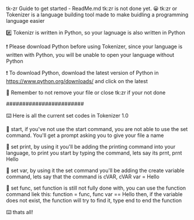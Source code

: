 tk-zr Guide to get started - ReadMe.md
tk:zr is not done yet.
😀 tk:zr or Tokenizer is a language building tool made to make buidling a programming language easier

#️⃣ Tokenizr is written in Python, so your lagnuage is also written in Python

❗ Please download Python before using Tokenizer, since your language is written with Python, you will be unable to open your language without Python

❗ To download Python, download the latest version of Python in https://www.python.org/downloads/ and click on the latest

🔔 Remember to not remove your file or close tk:zr if your not done

########################

⌨️ Here is all the current set codes in Tokenizer 1.0

🔗 start, if you've not use the start command, you are not able to use the set command. You'll get a prompt asking you to give your file a name

🔗 set print, by using it you'll be adding the printing command into your language, to print you start by typing the command, lets say its prnt, prnt Hello

🔗 set var, by using it the set command you'll be adding the create variable command, lets say that the command is cVAR, cVAR var = Hello

🔗 set func, set function is still not fully done with, you can use the function command liek this: function = func, func var == Hello then, if the variable does not exist, the function will try to find it, type end to end the function

⌨️ thats all!
